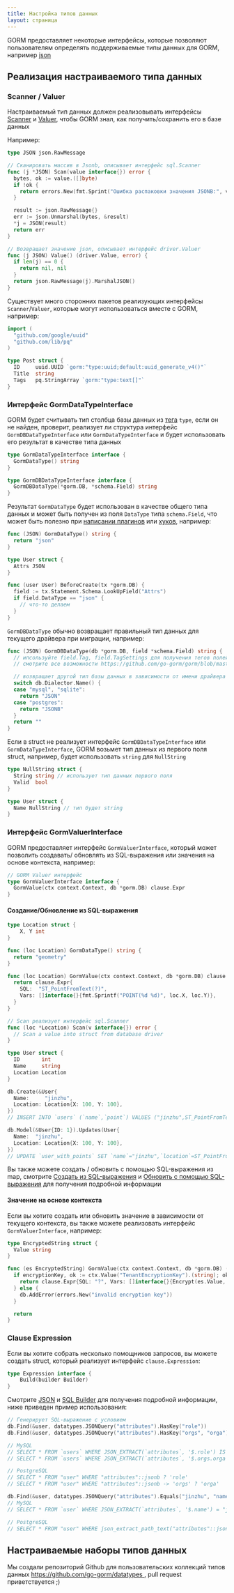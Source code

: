 ```yaml
---
title: Настройка типов данных
layout: страница
---
```


GORM предоставляет некоторые интерфейсы, которые позволяют пользователям определять поддерживаемые типы данных для GORM, например [json](https://github.com/go-gorm/datatypes/blob/master/json.go)

## Реализация настраиваемого типа данных

### Scanner / Valuer

Настраиваемый тип данных должен реализовывать интерфейсы [Scanner](https://pkg.go.dev/database/sql#Scanner) и [Valuer](https://pkg.go.dev/database/sql/driver#Valuer), чтобы GORM знал, как получить/сохранить его в базе данных

Например:

```go
type JSON json.RawMessage

// Сканировать массив в Jsonb, описывает интерфейс sql.Scanner
func (j *JSON) Scan(value interface{}) error {
  bytes, ok := value.([]byte)
  if !ok {
    return errors.New(fmt.Sprint("Ошибка распаковки значения JSONB:", value))
  }

  result := json.RawMessage{}
  err := json.Unmarshal(bytes, &result)
  *j = JSON(result)
  return err
}

// Возвращает значение json, описывает интерфейс driver.Valuer
func (j JSON) Value() (driver.Value, error) {
  if len(j) == 0 {
    return nil, nil
  }
  return json.RawMessage(j).MarshalJSON()
}
```

Существует много сторонних пакетов реализующих интерфейсы `Scanner`/`Valuer`, которые могут использоваться вместе с GORM, например:

```go
import (
  "github.com/google/uuid"
  "github.com/lib/pq"
)

type Post struct {
  ID     uuid.UUID `gorm:"type:uuid;default:uuid_generate_v4()"`
  Title  string
  Tags   pq.StringArray `gorm:"type:text[]"`
}
```

### Интерфейс GormDataTypeInterface

GORM будет считывать тип столбца базы данных из [тега](models.html#tags) `type`, если он не найден, проверит, реализует ли структура интерфейс `GormDBDataTypeInterface` или `GormDataTypeInterface` и будет использовать его результат в качестве типа данных

```go
type GormDataTypeInterface interface {
  GormDataType() string
}

type GormDBDataTypeInterface interface {
  GormDBDataType(*gorm.DB, *schema.Field) string
}
```

Результат `GormDataType` будет использован в качестве общего типа данных и может быть получен из поля `DataType` типа `schema.Field`, что может быть полезно при [написании плагинов](write_plugins.html) или [хуков](hooks.html), например:

```go
func (JSON) GormDataType() string {
  return "json"
}

type User struct {
  Attrs JSON
}

func (user User) BeforeCreate(tx *gorm.DB) {
  field := tx.Statement.Schema.LookUpField("Attrs")
  if field.DataType == "json" {
    // что-то делаем
  }
}
```

`GormDBDataType` обычно возвращает правильный тип данных для текущего драйвера при миграции, например:

```go
func (JSON) GormDBDataType(db *gorm.DB, field *schema.Field) string {
  // ипсользуйте field.Tag, field.TagSettings для получения тегов полей
  // смотрите все возможности https://github.com/go-gorm/gorm/blob/master/schema/field.go

  // возвращает другой тип базы данных в зависимости от имени драйвера
  switch db.Dialector.Name() {
  case "mysql", "sqlite":
    return "JSON"
  case "postgres":
    return "JSONB"
  }
  return ""
}
```

Если в struct не реализует интерфейс `GormDBDataTypeInterface` или `GormDataTypeInterface`, GORM возьмет тип данных из первого поля struct, например, будет использовать `string` для `NullString`

```go
type NullString struct {
  String string // использует тип данных первого поля
  Valid  bool
}

type User struct {
  Name NullString // тип будет string
}
```

### <span id="gorm_valuer_interface">Интерфейс GormValuerInterface</span>

GORM предоставляет интерфейс `GormValuerInterface`, который может позволить создавать/ обновлять из SQL-выражения или значения на основе контекста, например:

```go
// GORM Valuer интерфейс
type GormValuerInterface interface {
  GormValue(ctx context.Context, db *gorm.DB) clause.Expr
}
```

#### Создание/Обновление из SQL-выражения

```go
type Location struct {
    X, Y int
}

func (loc Location) GormDataType() string {
  return "geometry"
}

func (loc Location) GormValue(ctx context.Context, db *gorm.DB) clause.Expr {
  return clause.Expr{
    SQL:  "ST_PointFromText(?)",
    Vars: []interface{}{fmt.Sprintf("POINT(%d %d)", loc.X, loc.Y)},
  }
}

// Scan реализует интерфейс sql.Scanner
func (loc *Location) Scan(v interface{}) error {
  // Scan a value into struct from database driver
}

type User struct {
  ID       int
  Name     string
  Location Location
}

db.Create(&User{
  Name:     "jinzhu",
  Location: Location{X: 100, Y: 100},
})
// INSERT INTO `users` (`name`,`point`) VALUES ("jinzhu",ST_PointFromText("POINT(100 100)"))

db.Model(&User{ID: 1}).Updates(User{
  Name:  "jinzhu",
  Location: Location{X: 100, Y: 100},
})
// UPDATE `user_with_points` SET `name`="jinzhu",`location`=ST_PointFromText("POINT(100 100)") WHERE `id` = 1
```

Вы также можете создать / обновить с помощью SQL-выражения из map, смотрите [Создать из SQL-выражения](create.html#create_from_sql_expr) и [Обновить с помощью SQL-выражения](update.html#update_from_sql_expr) для получения подробной информации

#### Значение на основе контекста

Если вы хотите создать или обновить значение в зависимости от текущего контекста, вы также можете реализовать интерфейс `GormValuerInterface`, например:

```go
type EncryptedString struct {
  Value string
}

func (es EncryptedString) GormValue(ctx context.Context, db *gorm.DB) (expr clause.Expr) {
  if encryptionKey, ok := ctx.Value("TenantEncryptionKey").(string); ok {
    return clause.Expr{SQL: "?", Vars: []interface{}{Encrypt(es.Value, encryptionKey)}}
  } else {
    db.AddError(errors.New("invalid encryption key"))
  }

  return
}
```

### Clause Expression

Если вы хотите собрать несколько помощников запросов, вы можете создать struct, который реализует интерфейс `clause.Expression`:

```go
type Expression interface {
    Build(builder Builder)
}
```

Смотрите [JSON](https://github.com/go-gorm/datatypes/blob/master/json.go) и [SQL Builder](sql_builder.html#clauses) для получения подробной информации, ниже приведен пример использования:

```go
// Генерирует SQL-выражение с условием
db.Find(&user, datatypes.JSONQuery("attributes").HasKey("role"))
db.Find(&user, datatypes.JSONQuery("attributes").HasKey("orgs", "orga"))

// MySQL
// SELECT * FROM `users` WHERE JSON_EXTRACT(`attributes`, '$.role') IS NOT NULL
// SELECT * FROM `users` WHERE JSON_EXTRACT(`attributes`, '$.orgs.orga') IS NOT NULL

// PostgreSQL
// SELECT * FROM "user" WHERE "attributes"::jsonb ? 'role'
// SELECT * FROM "user" WHERE "attributes"::jsonb -> 'orgs' ? 'orga'

db.Find(&user, datatypes.JSONQuery("attributes").Equals("jinzhu", "name"))
// MySQL
// SELECT * FROM `user` WHERE JSON_EXTRACT(`attributes`, '$.name') = "jinzhu"

// PostgreSQL
// SELECT * FROM "user" WHERE json_extract_path_text("attributes"::json,'name') = 'jinzhu'
```

## Настраиваемые наборы типов данных

Мы создали репозиторий Github для пользовательских коллекций типов данных [https://github.com/go-gorm/datatypes ](https://github.com/go-gorm/datatypes), pull request приветствуется ;)

